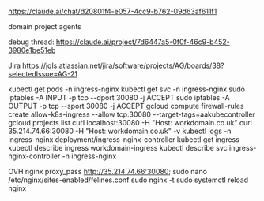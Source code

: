 https://claude.ai/chat/d20801f4-e057-4cc9-b762-09d63af611f1

domain project agents

debug thread: https://claude.ai/project/7d6447a5-0f0f-46c9-b452-3980e1be51eb

Jira
https://jqls.atlassian.net/jira/software/projects/AG/boards/38?selectedIssue=AG-21

kubectl get pods -n ingress-nginx
kubectl get svc -n ingress-nginx
sudo iptables -A INPUT -p tcp --dport 30080 -j ACCEPT
sudo iptables -A OUTPUT -p tcp --sport 30080 -j ACCEPT
gcloud compute firewall-rules create allow-k8s-ingress --allow tcp:30080 --target-tags=aakubecontroller
gcloud projects list
curl localhost:30080 -H "Host: workdomain.co.uk"
curl 35.214.74.66:30080 -H "Host: workdomain.co.uk" -v
kubectl logs -n ingress-nginx deployment/ingress-nginx-controller
kubectl get ingress
kubectl describe ingress workdomain-ingress
kubectl describe svc ingress-nginx-controller -n ingress-nginx

OVH
nginx
proxy_pass http://35.214.74.66:30080;
sudo nano /etc/nginx/sites-enabled/felines.conf
sudo nginx -t
sudo systemctl reload nginx
